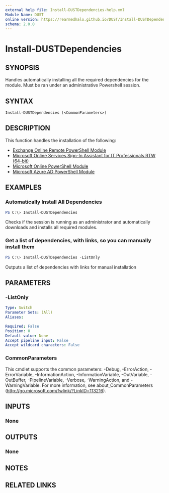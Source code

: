 ```yaml
---
external help file: Install-DUSTDependencies-help.xml
Module Name: DUST
online version: https://rearmedhalo.github.io/DUST/Install-DUSTDependencies.html
schema: 2.0.0
---
```


# Install-DUSTDependencies

## SYNOPSIS
Handles automatically installing all the required dependencies for the module. Must be ran under an administrative Powershell session.

## SYNTAX

```
Install-DUSTDependencies [<CommonParameters>]
```

## DESCRIPTION
This function handles the installation of the following:
* [Exchange Online Remote PowerShell Module](https://docs.microsoft.com/en-us/powershell/exchange/exchange-online/connect-to-exchange-online-powershell/mfa-connect-to-exchange-online-powershell?view=exchange-ps)
* [Microsoft Online Services Sign-In Assistant for IT Professionals RTW (64-bit)](https://www.microsoft.com/en-us/download/details.aspx?id=28177)
* [Microsoft Online PowerShell Module](https://www.powershellgallery.com/packages/MSOnline)
* [Microsoft Azure AD PowerShell Module](https://www.powershellgallery.com/packages/AzureAD/2.0.2.4)

## EXAMPLES

### Automatically Install All Dependencies
```powershell
PS C:\> Install-DUSTDependencies
```

Checks if the session is running as an administrator and automatically downloads and installs all required modules.

### Get a list of dependencies, with links, so you can manually install them
```powershell
PS C:\> Install-DUSTDependencies -ListOnly
```

Outputs a list of dependencies with links for manual installation

## PARAMETERS

### -ListOnly

```yaml
Type: Switch
Parameter Sets: (All)
Aliases:

Required: False
Position: 0
Default value: None
Accept pipeline input: False
Accept wildcard characters: False
```

### CommonParameters
This cmdlet supports the common parameters: -Debug, -ErrorAction, -ErrorVariable, -InformationAction, -InformationVariable, -OutVariable, -OutBuffer, -PipelineVariable, -Verbose, -WarningAction, and -WarningVariable.
For more information, see about_CommonParameters (http://go.microsoft.com/fwlink/?LinkID=113216).

## INPUTS

### None

## OUTPUTS

### None

## NOTES

## RELATED LINKS
